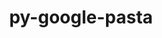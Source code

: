 ---
title: "py-google-pasta"
layout: cache
categories: [package, develop]
meta: {"versions": ["0.2.0"], "compilers": ["gcc@=11.3.0", "gcc@=7.3.1"], "oss": ["amzn2", "ubuntu22.04"], "platforms": ["linux"], "targets": ["ivybridge", "x86_64_v3"], "stacks": ["ml-linux-x86_64-cpu", "ml-linux-x86_64-cuda", "ml-linux-x86_64-rocm", "root"], "num_specs": 22, "num_specs_by_stack": {"root": 22, "ml-linux-x86_64-rocm": 6, "ml-linux-x86_64-cpu": 6, "ml-linux-x86_64-cuda": 6}}
spec_details: [{"hash": "62o5wtjo6jqacpg5mtrqcnglcwuzzch7", "compiler": "gcc@=7.3.1", "versions": ["0.2.0"], "os": "amzn2", "platform": "linux", "target": "ivybridge", "variants": ["build_system=python_pip"], "stacks": ["root"], "size": "-", "tarball": "https://binaries.spack.io/develop/build_cache/linux-amzn2-ivybridge/gcc-7.3.1/py-google-pasta-0.2.0/linux-amzn2-ivybridge-gcc-7.3.1-py-google-pasta-0.2.0-62o5wtjo6jqacpg5mtrqcnglcwuzzch7.spack"}, {"hash": "2w2oj2qxzgsawegxdimj7jhygtbuf7cb", "compiler": "gcc@=7.3.1", "versions": ["0.2.0"], "os": "amzn2", "platform": "linux", "target": "ivybridge", "variants": ["build_system=python_pip"], "stacks": ["root"], "size": "-", "tarball": "https://binaries.spack.io/develop/build_cache/linux-amzn2-ivybridge/gcc-7.3.1/py-google-pasta-0.2.0/linux-amzn2-ivybridge-gcc-7.3.1-py-google-pasta-0.2.0-2w2oj2qxzgsawegxdimj7jhygtbuf7cb.spack"}, {"hash": "kpwlww6qytab4nzjqblmj3crmurwrb2i", "compiler": "gcc@=7.3.1", "versions": ["0.2.0"], "os": "amzn2", "platform": "linux", "target": "ivybridge", "variants": ["build_system=python_pip"], "stacks": ["root"], "size": "-", "tarball": "https://binaries.spack.io/develop/build_cache/linux-amzn2-ivybridge/gcc-7.3.1/py-google-pasta-0.2.0/linux-amzn2-ivybridge-gcc-7.3.1-py-google-pasta-0.2.0-kpwlww6qytab4nzjqblmj3crmurwrb2i.spack"}, {"hash": "tkdt2g6fw2x5jmumsr6m2rqyb5x5ykou", "compiler": "gcc@=7.3.1", "versions": ["0.2.0"], "os": "amzn2", "platform": "linux", "target": "x86_64_v3", "variants": ["build_system=python_pip"], "stacks": ["root"], "size": "-", "tarball": "https://binaries.spack.io/develop/build_cache/linux-amzn2-x86_64_v3/gcc-7.3.1/py-google-pasta-0.2.0/linux-amzn2-x86_64_v3-gcc-7.3.1-py-google-pasta-0.2.0-tkdt2g6fw2x5jmumsr6m2rqyb5x5ykou.spack"}, {"hash": "aoax6iv7zpx6fmgcp65ijb4trnjpt7i3", "compiler": "gcc@=7.3.1", "versions": ["0.2.0"], "os": "amzn2", "platform": "linux", "target": "x86_64_v3", "variants": ["build_system=python_pip"], "stacks": ["root"], "size": "-", "tarball": "https://binaries.spack.io/develop/build_cache/linux-amzn2-x86_64_v3/gcc-7.3.1/py-google-pasta-0.2.0/linux-amzn2-x86_64_v3-gcc-7.3.1-py-google-pasta-0.2.0-aoax6iv7zpx6fmgcp65ijb4trnjpt7i3.spack"}, {"hash": "5zgwjuv725xpe2z2ea7obt33acdzecwb", "compiler": "gcc@=7.3.1", "versions": ["0.2.0"], "os": "amzn2", "platform": "linux", "target": "x86_64_v3", "variants": [], "stacks": ["root"], "size": "-", "tarball": "https://binaries.spack.io/develop/build_cache/linux-amzn2-x86_64_v3/gcc-7.3.1/py-google-pasta-0.2.0/linux-amzn2-x86_64_v3-gcc-7.3.1-py-google-pasta-0.2.0-5zgwjuv725xpe2z2ea7obt33acdzecwb.spack"}, {"hash": "pbbr6b6ukyyblus7swm674bzditqndml", "compiler": "gcc@=7.3.1", "versions": ["0.2.0"], "os": "amzn2", "platform": "linux", "target": "x86_64_v3", "variants": [], "stacks": ["root"], "size": "-", "tarball": "https://binaries.spack.io/develop/build_cache/linux-amzn2-x86_64_v3/gcc-7.3.1/py-google-pasta-0.2.0/linux-amzn2-x86_64_v3-gcc-7.3.1-py-google-pasta-0.2.0-pbbr6b6ukyyblus7swm674bzditqndml.spack"}, {"hash": "acta2mvsovt2ai6qhqwtalwcennhrq7j", "compiler": "gcc@=11.3.0", "versions": ["0.2.0"], "os": "ubuntu22.04", "platform": "linux", "target": "x86_64_v3", "variants": ["build_system=python_pip"], "stacks": ["ml-linux-x86_64-rocm", "ml-linux-x86_64-cpu", "ml-linux-x86_64-cuda", "root"], "size": "-", "tarball": "https://binaries.spack.io/develop/build_cache/linux-ubuntu22.04-x86_64_v3/gcc-11.3.0/py-google-pasta-0.2.0/linux-ubuntu22.04-x86_64_v3-gcc-11.3.0-py-google-pasta-0.2.0-acta2mvsovt2ai6qhqwtalwcennhrq7j.spack"}, {"hash": "nost43gvngifzisuy2m7kby4jv3lrbw7", "compiler": "gcc@=11.3.0", "versions": ["0.2.0"], "os": "ubuntu22.04", "platform": "linux", "target": "x86_64_v3", "variants": ["build_system=python_pip"], "stacks": ["root"], "size": "-", "tarball": "https://binaries.spack.io/develop/build_cache/linux-ubuntu22.04-x86_64_v3/gcc-11.3.0/py-google-pasta-0.2.0/linux-ubuntu22.04-x86_64_v3-gcc-11.3.0-py-google-pasta-0.2.0-nost43gvngifzisuy2m7kby4jv3lrbw7.spack"}, {"hash": "icmdgrn2ab7ttjqv7wd6vokto46h2upz", "compiler": "gcc@=11.3.0", "versions": ["0.2.0"], "os": "ubuntu22.04", "platform": "linux", "target": "x86_64_v3", "variants": ["build_system=python_pip"], "stacks": ["ml-linux-x86_64-rocm", "ml-linux-x86_64-cpu", "ml-linux-x86_64-cuda", "root"], "size": "-", "tarball": "https://binaries.spack.io/develop/build_cache/linux-ubuntu22.04-x86_64_v3/gcc-11.3.0/py-google-pasta-0.2.0/linux-ubuntu22.04-x86_64_v3-gcc-11.3.0-py-google-pasta-0.2.0-icmdgrn2ab7ttjqv7wd6vokto46h2upz.spack"}, {"hash": "pd7thg43ielcet6tt37pfdhgqrlhww3o", "compiler": "gcc@=11.3.0", "versions": ["0.2.0"], "os": "ubuntu22.04", "platform": "linux", "target": "x86_64_v3", "variants": ["build_system=python_pip"], "stacks": ["ml-linux-x86_64-rocm", "ml-linux-x86_64-cpu", "ml-linux-x86_64-cuda", "root"], "size": "-", "tarball": "https://binaries.spack.io/develop/build_cache/linux-ubuntu22.04-x86_64_v3/gcc-11.3.0/py-google-pasta-0.2.0/linux-ubuntu22.04-x86_64_v3-gcc-11.3.0-py-google-pasta-0.2.0-pd7thg43ielcet6tt37pfdhgqrlhww3o.spack"}, {"hash": "mvxnrfhnzdkmmfehk3pat6t7erpd2fuw", "compiler": "gcc@=11.3.0", "versions": ["0.2.0"], "os": "ubuntu22.04", "platform": "linux", "target": "x86_64_v3", "variants": ["build_system=python_pip"], "stacks": ["ml-linux-x86_64-rocm", "ml-linux-x86_64-cpu", "ml-linux-x86_64-cuda", "root"], "size": "-", "tarball": "https://binaries.spack.io/develop/build_cache/linux-ubuntu22.04-x86_64_v3/gcc-11.3.0/py-google-pasta-0.2.0/linux-ubuntu22.04-x86_64_v3-gcc-11.3.0-py-google-pasta-0.2.0-mvxnrfhnzdkmmfehk3pat6t7erpd2fuw.spack"}, {"hash": "bdwjeceigcgds4ml3c4zugq3zr7fnpqd", "compiler": "gcc@=11.3.0", "versions": ["0.2.0"], "os": "ubuntu22.04", "platform": "linux", "target": "x86_64_v3", "variants": ["build_system=python_pip"], "stacks": ["root"], "size": "-", "tarball": "https://binaries.spack.io/develop/build_cache/linux-ubuntu22.04-x86_64_v3/gcc-11.3.0/py-google-pasta-0.2.0/linux-ubuntu22.04-x86_64_v3-gcc-11.3.0-py-google-pasta-0.2.0-bdwjeceigcgds4ml3c4zugq3zr7fnpqd.spack"}, {"hash": "kekbdb7y3lxa3vwc57twxxhexqageekn", "compiler": "gcc@=11.3.0", "versions": ["0.2.0"], "os": "ubuntu22.04", "platform": "linux", "target": "x86_64_v3", "variants": ["build_system=python_pip"], "stacks": ["ml-linux-x86_64-rocm", "ml-linux-x86_64-cpu", "ml-linux-x86_64-cuda", "root"], "size": "-", "tarball": "https://binaries.spack.io/develop/build_cache/linux-ubuntu22.04-x86_64_v3/gcc-11.3.0/py-google-pasta-0.2.0/linux-ubuntu22.04-x86_64_v3-gcc-11.3.0-py-google-pasta-0.2.0-kekbdb7y3lxa3vwc57twxxhexqageekn.spack"}, {"hash": "4osfmv7b7xjmxez7xfdeeftfrp6sgyyu", "compiler": "gcc@=11.3.0", "versions": ["0.2.0"], "os": "ubuntu22.04", "platform": "linux", "target": "x86_64_v3", "variants": ["build_system=python_pip"], "stacks": ["root"], "size": "-", "tarball": "https://binaries.spack.io/develop/build_cache/linux-ubuntu22.04-x86_64_v3/gcc-11.3.0/py-google-pasta-0.2.0/linux-ubuntu22.04-x86_64_v3-gcc-11.3.0-py-google-pasta-0.2.0-4osfmv7b7xjmxez7xfdeeftfrp6sgyyu.spack"}, {"hash": "2k4w6v3qq6au5ltrv44d7u7l7eqzb3v3", "compiler": "gcc@=11.3.0", "versions": ["0.2.0"], "os": "ubuntu22.04", "platform": "linux", "target": "x86_64_v3", "variants": ["build_system=python_pip"], "stacks": ["root"], "size": "-", "tarball": "https://binaries.spack.io/develop/build_cache/linux-ubuntu22.04-x86_64_v3/gcc-11.3.0/py-google-pasta-0.2.0/linux-ubuntu22.04-x86_64_v3-gcc-11.3.0-py-google-pasta-0.2.0-2k4w6v3qq6au5ltrv44d7u7l7eqzb3v3.spack"}, {"hash": "fbjomk7yfchw6wmdmifqdqbey3v5xbpy", "compiler": "gcc@=11.3.0", "versions": ["0.2.0"], "os": "ubuntu22.04", "platform": "linux", "target": "x86_64_v3", "variants": ["build_system=python_pip"], "stacks": ["root"], "size": "-", "tarball": "https://binaries.spack.io/develop/build_cache/linux-ubuntu22.04-x86_64_v3/gcc-11.3.0/py-google-pasta-0.2.0/linux-ubuntu22.04-x86_64_v3-gcc-11.3.0-py-google-pasta-0.2.0-fbjomk7yfchw6wmdmifqdqbey3v5xbpy.spack"}, {"hash": "xqgy2mmtulwpicjmjrgif7xbzefiyip4", "compiler": "gcc@=11.3.0", "versions": ["0.2.0"], "os": "ubuntu22.04", "platform": "linux", "target": "x86_64_v3", "variants": ["build_system=python_pip"], "stacks": ["ml-linux-x86_64-rocm", "ml-linux-x86_64-cpu", "ml-linux-x86_64-cuda", "root"], "size": "-", "tarball": "https://binaries.spack.io/develop/build_cache/linux-ubuntu22.04-x86_64_v3/gcc-11.3.0/py-google-pasta-0.2.0/linux-ubuntu22.04-x86_64_v3-gcc-11.3.0-py-google-pasta-0.2.0-xqgy2mmtulwpicjmjrgif7xbzefiyip4.spack"}, {"hash": "vgijqcrgy6m2ptvwnmxbkd7rgdmnyx5h", "compiler": "gcc@=11.3.0", "versions": ["0.2.0"], "os": "ubuntu22.04", "platform": "linux", "target": "x86_64_v3", "variants": ["build_system=python_pip"], "stacks": ["root"], "size": "-", "tarball": "https://binaries.spack.io/develop/build_cache/linux-ubuntu22.04-x86_64_v3/gcc-11.3.0/py-google-pasta-0.2.0/linux-ubuntu22.04-x86_64_v3-gcc-11.3.0-py-google-pasta-0.2.0-vgijqcrgy6m2ptvwnmxbkd7rgdmnyx5h.spack"}, {"hash": "sj6s4jkhnxbem2dkfbit6gxzfjwbh345", "compiler": "gcc@=11.3.0", "versions": ["0.2.0"], "os": "ubuntu22.04", "platform": "linux", "target": "x86_64_v3", "variants": ["build_system=python_pip"], "stacks": ["root"], "size": "-", "tarball": "https://binaries.spack.io/develop/build_cache/linux-ubuntu22.04-x86_64_v3/gcc-11.3.0/py-google-pasta-0.2.0/linux-ubuntu22.04-x86_64_v3-gcc-11.3.0-py-google-pasta-0.2.0-sj6s4jkhnxbem2dkfbit6gxzfjwbh345.spack"}, {"hash": "o6b2gl5zqdqq4o7kmgynfmwxtpbrqvu5", "compiler": "gcc@=11.3.0", "versions": ["0.2.0"], "os": "ubuntu22.04", "platform": "linux", "target": "x86_64_v3", "variants": ["build_system=python_pip"], "stacks": ["root"], "size": "-", "tarball": "https://binaries.spack.io/develop/build_cache/linux-ubuntu22.04-x86_64_v3/gcc-11.3.0/py-google-pasta-0.2.0/linux-ubuntu22.04-x86_64_v3-gcc-11.3.0-py-google-pasta-0.2.0-o6b2gl5zqdqq4o7kmgynfmwxtpbrqvu5.spack"}, {"hash": "todgahyv7kbr3fnxqkzsi2f6qzx5jqdt", "compiler": "gcc@=11.3.0", "versions": ["0.2.0"], "os": "ubuntu22.04", "platform": "linux", "target": "x86_64_v3", "variants": ["build_system=python_pip"], "stacks": ["root"], "size": "-", "tarball": "https://binaries.spack.io/develop/build_cache/linux-ubuntu22.04-x86_64_v3/gcc-11.3.0/py-google-pasta-0.2.0/linux-ubuntu22.04-x86_64_v3-gcc-11.3.0-py-google-pasta-0.2.0-todgahyv7kbr3fnxqkzsi2f6qzx5jqdt.spack"}]
---